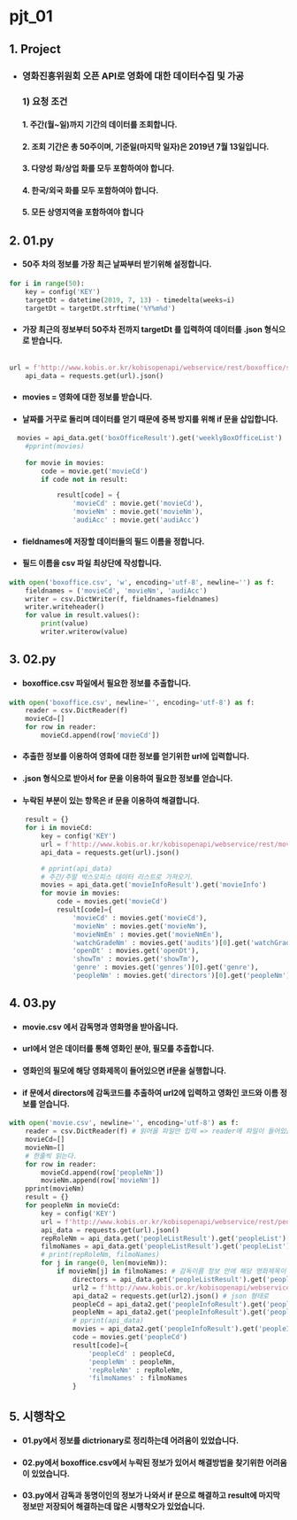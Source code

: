 # pjt_01

## 1. Project

- ### 영화진흥위원회 오픈 API로 영화에 대한 데이터수집 및 가공

  ### 1) 요청 조건 

  #### 	1. 주간(월~일)까지 기간의 데이터를 조회합니다. 

  #### 	2. 조회 기간은 총 50주이며, 기준일(마지막 일자)은 2019년 7월 13일입니다. 

  #### 	3. 다양성 화/상업 화를 모두 포함하여야 합니다. 

  #### 	4. 한국/외국 화를 모두 포함하여야 합니다. 

  #### 	5. 모든 상영지역을 포함하여야 합니다

## 2. 01.py

- #### 50주 차의 정보를 가장 최근 날짜부터 받기위해 설정합니다.

```python
for i in range(50):
    key = config('KEY')
    targetDt = datetime(2019, 7, 13) - timedelta(weeks=i)
    targetDt = targetDt.strftime('%Y%m%d')
```

- #### 가장 최근의 정보부터 50주차 전까지 targetDt 를 입력하여 데이터를 .json 형식으로 받습니다.

```python

url = f'http://www.kobis.or.kr/kobisopenapi/webservice/rest/boxoffice/searchWeeklyBoxOfficeList.json?key={key}&targetDt={targetDt}&weekGb=0'
    api_data = requests.get(url).json()
```

- #### movies = 영화에 대한 정보를 받습니다.

- #### 날짜를 거꾸로 돌리며 데이터를 얻기 때문에 중복 방지를 위해 if 문을 삽입합니다.

```python
  movies = api_data.get('boxOfficeResult').get('weeklyBoxOfficeList')
    #pprint(movies)
    
    for movie in movies:
        code = movie.get('movieCd')
        if code not in result: 

            result[code] = {
                'movieCd' : movie.get('movieCd'),
                'movieNm' : movie.get('movieNm'),
                'audiAcc' : movie.get('audiAcc')
```

- #### fieldnames에 저장할 데이터들의 필드 이름을 정합니다.

- #### 필드 이름을 csv 파일 최상단에 작성합니다.

```python
with open('boxoffice.csv', 'w', encoding='utf-8', newline='') as f:
    fieldnames = ('movieCd', 'movieNm', 'audiAcc')
    writer = csv.DictWriter(f, fieldnames=fieldnames)
    writer.writeheader()
    for value in result.values():
        print(value)
        writer.writerow(value)
```

## 3. 02.py

- #### boxoffice.csv 파일에서 필요한 정보를 추출합니다.

```python
with open('boxoffice.csv', newline='', encoding='utf-8') as f:
    reader = csv.DictReader(f) 
    movieCd=[]
    for row in reader:
        movieCd.append(row['movieCd'])
```

- #### 추출한 정보를 이용하여 영화에 대한 정보를 얻기위한 url에 입력합니다.

- #### .json 형식으로 받아서 for 문을 이용하여 필요한 정보를 얻습니다.

- #### 누락된 부분이 있는 항목은 if 문을 이용하여 해결합니다.

```python
    result = {}
    for i in movieCd:
        key = config('KEY')
        url = f'http://www.kobis.or.kr/kobisopenapi/webservice/rest/movie/searchMovieInfo.json?key={key}&movieCd={i}'
        api_data = requests.get(url).json()

        # pprint(api_data)
        # 주간/주말 박스오피스 데이터 리스트로 가져오기.
        movies = api_data.get('movieInfoResult').get('movieInfo')
        for movie in movies:
            code = movies.get('movieCd')
            result[code]={
                'movieCd' : movies.get('movieCd'),
                'movieNm' : movies.get('movieNm'),
                'movieNmEn' : movies.get('movieNmEn'),
                'watchGradeNm' : movies.get('audits')[0].get('watchGradeNm') if movies.get('audits') else None,
                'openDt' : movies.get('openDt'),
                'showTm' : movies.get('showTm'),
                'genre' : movies.get('genres')[0].get('genre'),
                'peopleNm' : movies.get('directors')[0].get('peopleNm') if movies.get('directors') else None
```



## 4. 03.py

- #### movie.csv 에서 감독명과 영화명을 받아옵니다.

- #### url에서 얻은 데이터를 통해 영화인 분야, 필모를 추출합니다.

- #### 영화인의 필모에 해당 영화제목이 들어있으면 if문을 실행합니다.

- #### if 문에서 directors에 감독코드를 추출하여 url2에 입력하고 영화인 코드와 이름 정보를 얻습니다.

```python
with open('movie.csv', newline='', encoding='utf-8') as f:
    reader = csv.DictReader(f) # 읽어올 파일만 입력 => reader에 파일이 들어있음
    movieCd=[]
    movieNm=[]
    # 한줄씩 읽는다.
    for row in reader:
        movieCd.append(row['peopleNm'])
        movieNm.append(row['movieNm'])
    pprint(movieNm)
    result = {}
    for peopleNm in movieCd:
        key = config('KEY')
        url = f'http://www.kobis.or.kr/kobisopenapi/webservice/rest/people/searchPeopleList.json?key={key}&peopleNm={peopleNm}'
        api_data = requests.get(url).json()
        repRoleNm = api_data.get('peopleListResult').get('peopleList')[0].get('repRoleNm') # 영화인 분야 
        filmoNames = api_data.get('peopleListResult').get('peopleList')[0].get('filmoNames') # 필모
        # print(repRoleNm, filmoNames)
        for j in range(0, len(movieNm)):    
            if movieNm[j] in filmoNames: # 감독이름 정보 안에 해당 영화제목이 있으면 if문 실행
                directors = api_data.get('peopleListResult').get('peopleList')[0].get('peopleCd') # api_data에서 감독 코드 추출
                url2 = f'http://www.kobis.or.kr/kobisopenapi/webservice/rest/people/searchPeopleInfo.json?key={key}&peopleCd={directors}' # 감독 코드를 입력하여 영화인 정보를 가져온다.
                api_data2 = requests.get(url2).json() # json 형태로
                peopleCd = api_data2.get('peopleInfoResult').get('peopleInfo').get('peopleCd')
                peopleNm = api_data2.get('peopleInfoResult').get('peopleInfo').get('peopleNm')
                # pprint(api_data)
                movies = api_data2.get('peopleInfoResult').get('peopleInfo')
                code = movies.get('peopleCd')
                result[code]={
                    'peopleCd' : peopleCd,
                    'peopleNm' : peopleNm,
                    'repRoleNm' : repRoleNm,
                    'filmoNames' : filmoNames
                }
```

## 5. 시행착오

- #### 01.py에서 정보를 dictrionary로 정리하는데 어려움이 있었습니다.
- #### 02.py에서  boxoffice.csv에서 누락된 정보가 있어서 해결방법을 찾기위한 어려움이 있었습니다.
- #### 03.py에서 감독과 동명이인의 정보가 나와서 if 문으로 해결하고 result에 마지막 정보만 저장되어 해결하는데 많은 시행착오가 있었습니다.
